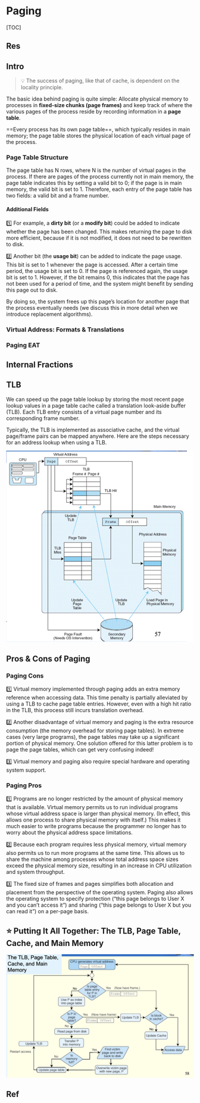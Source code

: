 # Paging

[TOC]



## Res


## Intro
> 💡 The success of paging, like that of cache, is dependent on the locality principle.

The basic idea behind paging is quite simple: Allocate physical memory to processes in **fixed-size chunks (page frames)** and keep track of where the various pages of the process reside by recording information in a **page table**.

==Every process has its own page table==, which typically resides in main memory; the page table stores the physical location of each virtual page of the process.


### Page Table Structure
The page table has N rows, where N is the number of virtual pages in the process. If there are pages of the process currently not in main memory, the page table indicates this by setting a valid bit to 0; if the page is in main memory, the valid bit is set to 1. Therefore, each entry of the page table has two fields: a valid bit and a frame number.


#### Additional Fields
1️⃣ For example, a **dirty bit** (or a **modify bit**) could be added to indicate whether the page has been changed. This makes returning the page to disk more efficient, because if it is not modified, it does not need to be rewritten to disk.

2️⃣ Another bit (the **usage bit**) can be added to indicate the page usage. This bit is set to 1 whenever the page is accessed. After a certain time period, the usage bit is set to 0. If the page is referenced again, the usage bit is set to 1. However, if the bit remains 0, this indicates that the page has not been used for a period of time, and the system might benefit by sending this page out to disk. 

By doing so, the system frees up this page’s location for another page that the process eventually needs (we discuss this in more detail when we introduce replacement algorithms).


### Virtual Address: Formats & Translations


### Paging EAT



## Internal Fractions



## TLB
We can speed up the page table lookup by storing the most recent page lookup values in a page table cache called a translation look-aside buffer (TLB). Each TLB entry consists of a virtual page number and its corresponding frame number.

Typically, the TLB is implemented as associative cache, and the virtual page/frame pairs can be mapped anywhere. Here are the steps necessary for an address lookup when using a TLB.

![](../../../../../../../Assets/Pics/Screenshot%202023-04-23%20at%204.09.02%20PM.png)



## Pros & Cons of Paging
### Paging Cons
1️⃣ Virtual memory implemented through paging adds an extra memory reference when accessing data. This time penalty is partially alleviated by using a TLB to cache page table entries. However, even with a high hit ratio in the TLB, this process still incurs translation overhead.

2️⃣ Another disadvantage of virtual memory and paging is the extra resource consumption (the memory overhead for storing page tables). In extreme cases (very large programs), the page tables may take up a significant portion of physical memory. One solution offered for this latter problem is to page the page tables, which can get very confusing indeed!

3️⃣ Virtual memory and paging also require special hardware and operating system support.


### Paging Pros
1️⃣ Programs are no longer restricted by the amount of physical memory that is available. Virtual memory permits us to run individual programs whose virtual address space is larger than physical memory. (In effect, this allows one process to share physical memory with itself.) This makes it much easier to write programs because the programmer no longer has to worry about the physical address space limitations.

2️⃣ Because each program requires less physical memory, virtual memory also permits us to run more programs at the same time. This allows us to share the machine among processes whose total address space sizes exceed the physical memory size, resulting in an increase in CPU utilization and system throughput.

3️⃣ The fixed size of frames and pages simplifies both allocation and placement from the perspective of the operating system. Paging also allows the operating system to specify protection (“this page belongs to User X and you can’t access it”) and sharing (“this page belongs to User X but you can read it”) on a per-page basis.


## ⭐️ Putting It All Together: The TLB, Page Table, Cache, and Main Memory


![](../../../../../../../Assets/Pics/Screenshot%202023-04-23%20at%204.08.45%20PM.png)


## Ref
[Difference between virtual page and page frame? | Stackoverflow]: https://stackoverflow.com/a/57639554/16542494 


